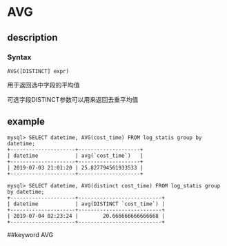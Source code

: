 # AVG
## description
### Syntax

`AVG([DISTINCT] expr)`


用于返回选中字段的平均值

可选字段DISTINCT参数可以用来返回去重平均值

## example

```
mysql> SELECT datetime, AVG(cost_time) FROM log_statis group by datetime;
+---------------------+--------------------+
| datetime            | avg(`cost_time`)   |
+---------------------+--------------------+
| 2019-07-03 21:01:20 | 25.827794561933533 |
+---------------------+--------------------+

mysql> SELECT datetime, AVG(distinct cost_time) FROM log_statis group by datetime;
+---------------------+---------------------------+
| datetime            | avg(DISTINCT `cost_time`) |
+---------------------+---------------------------+
| 2019-07-04 02:23:24 |        20.666666666666668 |
+---------------------+---------------------------+

```
##keyword
AVG
